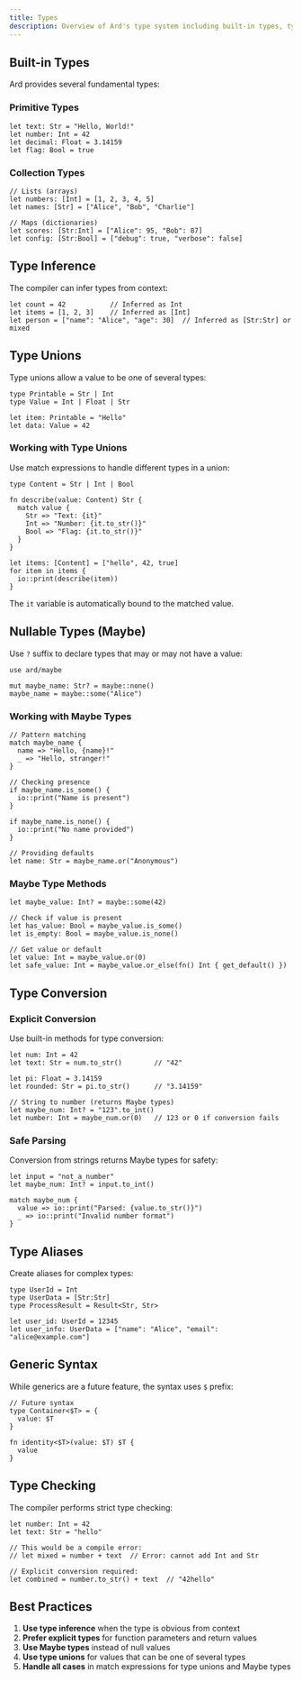 ```yaml
---
title: Types
description: Overview of Ard's type system including built-in types, type unions, and nullable values.
---
```


## Built-in Types

Ard provides several fundamental types:

### Primitive Types

```ard
let text: Str = "Hello, World!"
let number: Int = 42
let decimal: Float = 3.14159
let flag: Bool = true
```

### Collection Types

```ard
// Lists (arrays)
let numbers: [Int] = [1, 2, 3, 4, 5]
let names: [Str] = ["Alice", "Bob", "Charlie"]

// Maps (dictionaries)
let scores: [Str:Int] = ["Alice": 95, "Bob": 87]
let config: [Str:Bool] = ["debug": true, "verbose": false]
```

## Type Inference

The compiler can infer types from context:

```ard
let count = 42           // Inferred as Int
let items = [1, 2, 3]    // Inferred as [Int]
let person = ["name": "Alice", "age": 30]  // Inferred as [Str:Str] or mixed
```

## Type Unions

Type unions allow a value to be one of several types:

```ard
type Printable = Str | Int
type Value = Int | Float | Str

let item: Printable = "Hello"
let data: Value = 42
```

### Working with Type Unions

Use match expressions to handle different types in a union:

```ard
type Content = Str | Int | Bool

fn describe(value: Content) Str {
  match value {
    Str => "Text: {it}"
    Int => "Number: {it.to_str()}"
    Bool => "Flag: {it.to_str()}"
  }
}

let items: [Content] = ["hello", 42, true]
for item in items {
  io::print(describe(item))
}
```

The `it` variable is automatically bound to the matched value.

## Nullable Types (Maybe)

Use `?` suffix to declare types that may or may not have a value:

```ard
use ard/maybe

mut maybe_name: Str? = maybe::none()
maybe_name = maybe::some("Alice")
```

### Working with Maybe Types

```ard
// Pattern matching
match maybe_name {
  name => "Hello, {name}!"
  _ => "Hello, stranger!"
}

// Checking presence
if maybe_name.is_some() {
  io::print("Name is present")
}

if maybe_name.is_none() {
  io::print("No name provided")
}

// Providing defaults
let name: Str = maybe_name.or("Anonymous")
```

### Maybe Type Methods

```ard
let maybe_value: Int? = maybe::some(42)

// Check if value is present
let has_value: Bool = maybe_value.is_some()
let is_empty: Bool = maybe_value.is_none()

// Get value or default
let value: Int = maybe_value.or(0)
let safe_value: Int = maybe_value.or_else(fn() Int { get_default() })
```

## Type Conversion

### Explicit Conversion

Use built-in methods for type conversion:

```ard
let num: Int = 42
let text: Str = num.to_str()        // "42"

let pi: Float = 3.14159
let rounded: Str = pi.to_str()      // "3.14159"

// String to number (returns Maybe types)
let maybe_num: Int? = "123".to_int()
let number: Int = maybe_num.or(0)   // 123 or 0 if conversion fails
```

### Safe Parsing

Conversion from strings returns Maybe types for safety:

```ard
let input = "not_a_number"
let maybe_num: Int? = input.to_int()

match maybe_num {
  value => io::print("Parsed: {value.to_str()}")
  _ => io::print("Invalid number format")
}
```

## Type Aliases

Create aliases for complex types:

```ard
type UserId = Int
type UserData = [Str:Str]
type ProcessResult = Result<Str, Str>

let user_id: UserId = 12345
let user_info: UserData = ["name": "Alice", "email": "alice@example.com"]
```

## Generic Syntax

While generics are a future feature, the syntax uses `$` prefix:

```ard
// Future syntax
type Container<$T> = {
  value: $T
}

fn identity<$T>(value: $T) $T {
  value
}
```

## Type Checking

The compiler performs strict type checking:

```ard
let number: Int = 42
let text: Str = "hello"

// This would be a compile error:
// let mixed = number + text  // Error: cannot add Int and Str

// Explicit conversion required:
let combined = number.to_str() + text  // "42hello"
```

## Best Practices

1. **Use type inference** when the type is obvious from context
2. **Prefer explicit types** for function parameters and return values
3. **Use Maybe types** instead of null values
4. **Use type unions** for values that can be one of several types
5. **Handle all cases** in match expressions for type unions and Maybe types